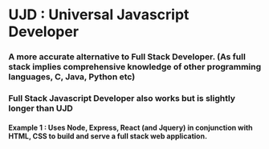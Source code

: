 # UJD : Universal Javascript Developer
### A more accurate alternative to Full Stack Developer. (As full stack implies comprehensive knowledge of other programming languages, C, Java, Python etc)
### Full Stack Javascript Developer also works but is slightly longer than UJD
#### Example 1 : Uses Node, Express, React (and Jquery) in conjunction with HTML, CSS to build and serve a full stack web application.
